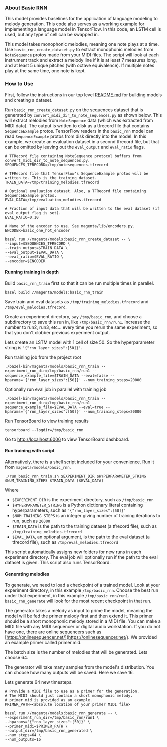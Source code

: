 ### About Basic RNN

This model provides baselines for the application of language modeling to melody
generation. This code also serves as a working example for implementing a
language model in TensorFlow. In this code, an LSTM cell is used, but any type of cell can be swapped in.

This model takes monophonic melodies, meaning one note plays at a time. Use ```basic_rnn_create_dataset.py``` to extract monophonic melodies from ```NoteSequence``` protos made from your MIDI files. The script will look at each instrument track and extract a melody line if it is at least 7 measures long, and at least 5 unique pitches (with octave equivalence). If multiple notes play at the same time, one note is kept.

### How to Use

First, follow the instructions in our top level [README.md](https://github.com/tensorflow/magenta/blob/master/README.md) for building models and creating a dataset.

Run ```basic_rnn_create_dataset.py``` on the sequences dataset that is generated by ```convert_midi_dir_to_note_sequences.py``` as shown below. This will extract melodies from ```NoteSequence``` data (which was extracted from MIDI data). The output is written to disk as a tfrecord file that contains ```SequenceExample``` protos. TensorFlow readers in the ```basic_rnn``` model can read ```SequenceExample``` protos from disk directly into the model. In this example, we create an evaluation dataset in a second tfrecord file, but that can be omitted by leaving out the ```eval_output``` and ```eval_ratio``` flags.

```
# TFRecord file containing NoteSequence protocol buffers from convert_midi_dir_to_note_sequences.py.
SEQUENCES_TFRECORD=/tmp/notesequences.tfrecord

# TFRecord file that TensorFlow's SequenceExample protos will be written to. This is the training dataset.
TRAIN_DATA=/tmp/training_melodies.tfrecord

# Optional evaluation dataset. Also, a TFRecord file containing SequenceExample protos.
EVAL_DATA=/tmp/evaluation_melodies.tfrecord

# Fraction of input data that will be written to the eval dataset (if eval_output flag is set).
EVAL_RATIO=0.10

# Name of the encoder to use. See magenta/lib/encoders.py.
ENCODER=basic_one_hot_encoder

bazel run //magenta/models:basic_rnn_create_dataset -- \
--input=$SEQUENCES_TFRECORD \
--train_output=$TRAIN_DATA \
--eval_output=$EVAL_DATA \
--eval_ratio=$EVAL_RATIO \
--encoder=$ENCODER
```

#### Running training in depth

Build ```basic_rnn_train``` first so that it can be run multiple times in parallel.

```bazel build //magenta/models:basic_rnn_train```

Save train and eval datasets as ```/tmp/training_melodies.tfrecord``` and ```/tmp/eval_melodies.tfrecord```.

Create an experiment directory, say ```/tmp/basic_rnn```, and choose a subdirectory to save this run in, like ```/tmp/basic_rnn/run1```. Increase the number to run2, run3, etc... every time you rerun the same experiment, so that you don't clobber previous experiment output.

Lets create an LSTM model with 1 cell of size 50. So the hyperparameter string is ```'{"rnn_layer_sizes":[50]}'```.

Run training job from the project root

```./bazel-bin/magenta/models/basic_rnn_train --experiment_run_dir=/tmp/basic_rnn/run1 --sequence_example_file=$TRAIN_DATA --eval=false --hparams='{"rnn_layer_sizes":[50]}' --num_training_steps=20000```

Optionally run eval job in parallel with training job

```./bazel-bin/magenta/models/basic_rnn_train --experiment_run_dir=/tmp/basic_rnn/run1 --sequence_example_file=$EVAL_DATA --eval=true --hparams='{"rnn_layer_sizes":[50]}' --num_training_steps=20000```

Run TensorBoard to view training results

```tensorboard --logdir=/tmp/basic_rnn```

Go to [http://localhost:6006](http://localhost:6006) to view TensorBoard dashboard.

#### Run training with script

Alternatively, there is a shell script included for your convenience. Run it from ```magenta/models/basic_rnn```.

```./run_basic_rnn_train.sh $EXPERIMENT_DIR $HYPERPARAMETER_STRING $NUM_TRAINING_STEPS $TRAIN_DATA [$EVAL_DATA]```

Where

* ```$EXPERIMENT_DIR``` is the experiment directory, such as ```/tmp/basic_rnn```
* ```$HYPERPARAMETER_STRING``` is a Python dictionary literal containing hyperparameters, such as ```'{"rnn_layer_sizes":[50]}'```
* ```$NUM_TRAINING_STEPS``` is an integer giving number of training iterations to run, such as ```20000```
* ```$TRAIN_DATA``` is the path to the training dataset (a tfrecord file), such as ```/tmp/training_melodies.tfrecord```
* ```$EVAL_DATA```, an optional argument, is the path to the eval dataset (a tfrecord file), such as ```/tmp/eval_melodies.tfrecord```

This script automatically assigns new folders for new runs in each experiment directory. The eval job will optionally run if the path to the eval dataset is given. This script also runs TensorBoard.

#### Generating melodies

To generate, we need to load a checkpoint of a trained model. Look at your experiment directory, in this example ```/tmp/basic_rnn```. Choose the best run under that experiment, in this example ```/tmp/basic_rnn/run1```. ```basic_rnn_generate``` will look for the most recent checkpoint in that run.

The generator takes a melody as input to prime the model, meaning the model will be fed the primer melody first and then extend it. This primer should be a short monophonic melody stored in a MIDI file. You can make a MIDI file with any MIDI sequencer or digital audio workstation. If you do not have one, there are online sequencers such as [https://onlinesequencer.net/](https://onlinesequencer.net/). We provided an example primer called primer.mid.

The batch size is the number of melodies that will be generated. Lets choose 64.

The generator will take many samples from the model's distribution. You can choose how many outputs will be saved. Here we save 16.

Lets generate 64 new timesteps.

```
# Provide a MIDI file to use as a primer for the generation.
# The MIDI should just contain a short monophonic melody.
# primer.mid is provided as an example.
PRIMER_PATH=<absolute location of your primer MIDI file>

bazel run //magenta/models:basic_rnn_generate -- \
--experiment_run_dir=/tmp/basic_rnn/run1 \
--hparams='{"rnn_layer_sizes":[50]}' \
--primer_midi=$PRIMER_PATH \
--output_dir=/tmp/basic_rnn_generated \
--num_steps=64 \
--num_outputs=16
```

